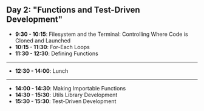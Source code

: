 
## Day 2: "Functions and Test-Driven Development"

  - **9:30 - 10:15**: Filesystem and the Terminal: Controlling Where Code is Cloned and Launched
  - **10:15 - 11:30**: For-Each Loops
  - **11:30 - 12:30**: Defining Functions
------------
  - **12:30 - 14:00**: Lunch
-----------
  - **14:00 - 14:30**: Making Importable Functions
  - **14:30 - 15:30**: Utils Library Development
  - **15:30 - 15:30**: Test-Driven Development
